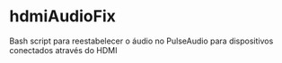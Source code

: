 # hdmiAudioFix
Bash script para reestabelecer o áudio no PulseAudio para dispositivos conectados através do HDMI
